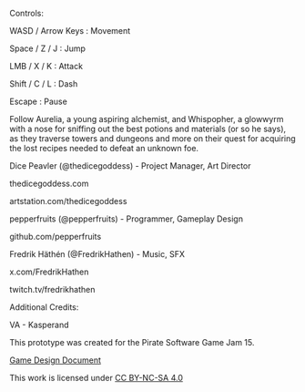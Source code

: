 Controls:

WASD  /  Arrow Keys     : Movement

Space  /  Z  /  J       : Jump

LMB    /  X  /  K       : Attack

Shift  /  C  /  L       : Dash

Escape                  : Pause


Follow Aurelia, a young aspiring alchemist, and Whispopher, a glowwyrm with a nose for sniffing out the best potions and materials (or so he says), as they traverse towers and dungeons and more on their quest for acquiring the lost recipes needed to defeat an unknown foe.


Dice Peavler (@thedicegoddess) - Project Manager, Art Director

thedicegoddess.com

artstation.com/thedicegoddess


pepperfruits (@pepperfruits) - Programmer, Gameplay Design

github.com/pepperfruits


Fredrik Häthén (@FredrikHathen) - Music, SFX

x.com/FredrikHathen

twitch.tv/fredrikhathen


Additional Credits:

VA - Kasperand


This prototype was created for the Pirate Software Game Jam 15. 

[Game Design Document](https://docs.google.com/document/d/1DaWmnupasPrbhgn_bRBb9rIX9AX3-e7_hrJhdJ1S_z4/edit?usp=sharing)



This work is licensed under [CC BY-NC-SA 4.0](https://creativecommons.org/licenses/by-nc-sa/4.0/)
